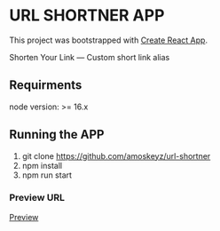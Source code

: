 # URL SHORTNER APP

This project was bootstrapped with [Create React App](https://github.com/facebook/create-react-app).

Shorten Your Link — Custom short link alias

## Requirments

node version: >= 16.x

## Running the APP

1. git clone https://github.com/amoskeyz/url-shortner
2. npm install
3. npm run start

### Preview URL
<a href="https://develop.d2xqqb1xmzh1no.amplifyapp.com/">Preview </a>
